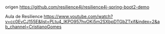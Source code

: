 origen
https://github.com/resilience4j/resilience4j-spring-boot2-demo

Aula de Resilience
https://www.youtube.com/watch?v=cc0EvCJ155E&list=PLtu4_IKPO957hvOKi5m2SXbpDTGbZTxif&index=2&ab_channel=CristianoGomes
